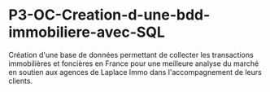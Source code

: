 # P3-OC-Creation-d-une-bdd-immobiliere-avec-SQL
Création d'une base de données permettant de collecter les transactions immobilières et foncières en France pour une meilleure analyse du marché en soutien aux agences de Laplace Immo dans l'accompagnement de leurs clients.
